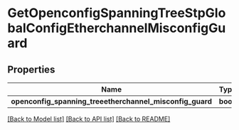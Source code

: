 # GetOpenconfigSpanningTreeStpGlobalConfigEtherchannelMisconfigGuard

## Properties
Name | Type | Description | Notes
------------ | ------------- | ------------- | -------------
**openconfig_spanning_treeetherchannel_misconfig_guard** | **bool** |  | [optional] 

[[Back to Model list]](../README.md#documentation-for-models) [[Back to API list]](../README.md#documentation-for-api-endpoints) [[Back to README]](../README.md)


